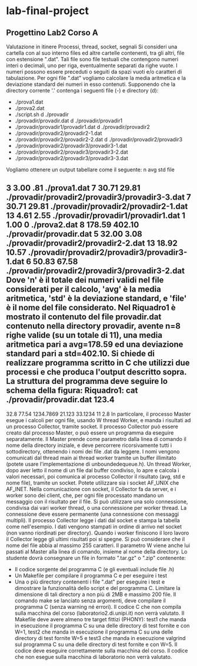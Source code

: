 # lab-final-project

## Progettino Lab2 Corso A
Valutazione in itinere
Processi, thread, socket, segnali
Si consideri una cartella con al suo interno files ed altre cartelle contenenti, tra gli altri, file con estensione ".dat". Tali file sono file testuali che contengono numeri interi o decimali, uno per riga, eventualmente separati da righe vuote. I numeri possono essere preceduti o seguiti da spazi vuoti e/o caratteri di tabulazione. Per ogni file ".dat" vogliamo calcolare la media aritmetica e la deviazione standard dei numeri in esso contenuti.
Supponendo che la directory corrente '.' contenga i seguenti file (-) e directory (d):
- ./prova1.dat
- ./prova2.dat
- ./script.sh
d ./provadir
- ./provadir/provadir.dat
d ./provadir/provadir1
- ./provadir/provadir1/provadir1.dat
d ./provadir/provadir2
- ./provadir/provadir2/provadir2-1.dat
- ./provadir/provadir2/provadir2-2.dat
d ./provadir/provadir2/provadir3
- ./provadir/provadir2/provadir3/provadir3-1.dat
- ./provadir/provadir2/provadir3/provadir3-2.dat
- ./provadir/provadir2/provadir3/provadir3-3.dat

Vogliamo ottenere un output tabellare come il seguente:
n avg std file

3 3.00 .81 ./prova1.dat
7 30.71 29.81 ./provadir/provadir2/provadir3/provadir3-3.dat
7 30.71 29.81 ./provadir/provadir2/provadir2-1.dat
13 4.61 2.55 ./provadir/provadir1/provadir1.dat
1 1.00 0 ./prova2.dat
8 178.59 402.10 ./provadir/provadir.dat
5 32.00 3.08 ./provadir/provadir2/provadir2-2.dat
13 18.92 10.57 ./provadir/provadir2/provadir3/provadir3-1.dat
6 50.83 67.58 ./provadir/provadir2/provadir3/provadir3-2.dat
Dove 'n' è il totale dei numeri validi nel file considerati per il calcolo, 'avg' è la media aritmetica, 'std' è la deviazione standard, e 'file' è il nome del file considerato. Nel Riquadro1 è mostrato il contenuto del file provadir.dat contenuto nella directory provadir, avente n=8 righe valide (su un totale di 11), una media aritmetica pari a avg=178.59 ed una deviazione standard pari a std=402.10.
Si chiede di realizzare programma scritto in C che utilizzi due processi e che produca l'output descritto sopra. La struttura del programma deve seguire lo schema della figura:
Riquadro1:
cat ./provadir/provadir.dat
123.4
-
32.8
77.54
1234.7869
21.123
33.1234
11
2.8
In particolare, il processo Master esegue i calcoli per ogni file, usando W thread Worker, e manda i risultati ad un processo Collector, tramite socket. Il processo Collector può essere creato dal processo Master, o può essere un programma da eseguire separatamente. Il Master prende come parametro dalla linea di comando il nome della directory iniziale, e deve percorrere ricorsivamente tutti i sottodirectory, ottenendo i nomi dei file .dat da leggere. I nomi vengono comunicati dal thread main ai thread worker tramite un buffer illimitato (potete usare l'implementazione di unboundedequeue.h). Un thread Worker, dopo aver letto il nome di un file dal buffer condiviso, lo apre e calcola i valori necessari, poi comunica al processo Collector il risultato (avg, std e nome file), tramite un socket. Potete utilizzare sia i socket AF_UNIX che AF_INET. Nella comunicazione con socket, il Collector fa da server, e i worker sono dei client, che, per ogni file processato mandano un messaggio con il risultato per il file. Si può utilizzare una solo connessione, condivisa dai vari worker thread, o una connessione per worker thread. La connessione deve essere permanente (una connessione con messaggi multipli). Il processo Collector legge i dati dal socket e stampa la tabella come nell'esempio. I dati vengono stampati in ordine di arrivo nel socket (non vanno riordinati per directory). Quando i worker finiscono il loro lavoro il Collector legge gli ultimi risultati poi si spegne.
Si può considerare che il nome del file abbia al massimo 255 caratteri. Il parametro W viene anche lui passati al Master alla linea di comando, insieme al nome della directory.
Lo studente dovrà consegnare un file in formato ".tar.gz" o ".zip" contenente:
- Il codice sorgente del programma C (e gli eventuali include file .h)
- Un Makefile per compilare il programma C e per eseguire i test
- Una o più directory contenenti i file ".dat" per eseguire i test e dimostrare la funzionalità dello script e del programma C. Limitare la dimensione di tali directory a non più di 2MB e massimo 200 file.
Il comando make se lanciato senza argomenti, deve compilare il programma C (senza warning né errori). Il codice C che non compila sulla macchina del corso (laboratorio2.di.unipi.it) non verrà valutato. Il Makefile deve avere almeno tre target fittizi (PHONY): test1 che manda in esecuzione il programma C su una delle directory di test fornite e con W=1, test2 che manda in esecuzione il programma C su una delle directory di test fornite W=5 e test3 che manda in esecuzione valgrind sul programma C su una delle directory di test fornite e con W=5. Il codice deve eseguire correttamente sulla macchina del corso. Il codice che non esegue sulla macchina di laboratorio non verrà valutato.
